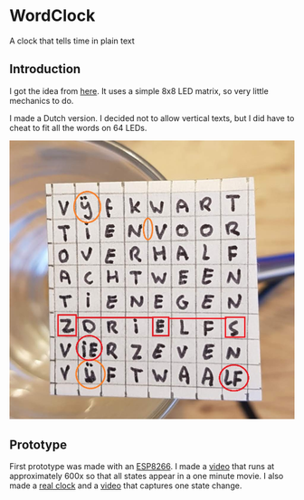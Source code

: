 # WordClock
A clock that tells time in plain text

## Introduction
I got the idea from [here](http://www.espruino.com/Tiny+Word+Clock).
It uses a simple 8x8 LED matrix, so very little mechanics to do.

I made a Dutch version. I decided not to allow vertical texts, but I did have to cheat to fit all the words on 64 LEDs.

![Clock face - Dutch v1](words-v1.jpg)

## Prototype
First prototype was made with an [ESP8266](WordClockDemo).
I made a [video](https://www.youtube.com/watch?v=YDhCZarNm9g) that runs 
at approximately 600x so that all states appear in a one minute movie.
I also made a [real clock](WordClockHand) and a
[video](https://youtu.be/wVqeRSxwd_Y) that captures one state change.



